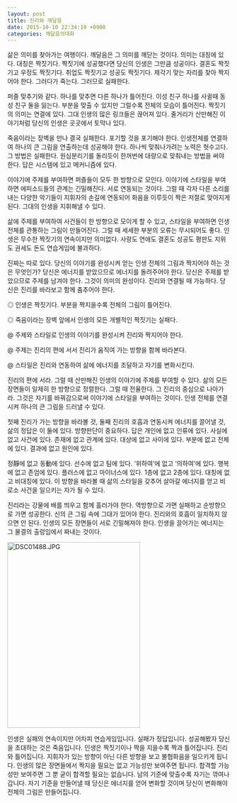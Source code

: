 ```yaml
---
layout: post
title: 진리와 깨달음
date: 2015-10-10 22:34:19 +0900
categories: 깨달음의대화
---
```

  


삶은 의미를 찾아가는 여행이다. 깨달음은 그 의미를 깨닫는 것이다. 의미는 대칭에 있다. 대칭은 짝짓기다. 짝짓기에 성공했다면 당신의 인생은 그만큼 성공이다. 결혼도 짝짓기고 우정도 짝짓기다. 취업도 짝짓기고 성공도 짝짓기다. 제각기 맞는 자리를 찾아 짝지어야 한다. 그러다가 죽는다. 그러므로 실패한다. 

  


퍼즐 맞추기와 같다. 하나를 맞추면 다른 하나가 틀어진다. 이성 친구 하나를 사귈때 동성 친구 둘을 잃는다. 부분을 맞출 수 있지만 그럴수록 전체의 모습이 틀어진다. 짝짓기의 의미는 연결에 있다. 그대 인생의 많은 링크들은 끊어져 있다. 줄거리가 산만해진 이야기처럼 당신의 인생은 곳곳에서 토막나 있다. 

  


죽음이라는 장벽을 만나 결국 실패한다. 포기할 것을 포기해야 한다. 인생전체를 연결하여 하나의 큰 그림을 연출하는데 성공해야 한다. 하나씩 맞춰나가려는 노력은 헛수고다. 그 방법은 실패한다. 원심분리기를 돌리듯이 한꺼번에 대량으로 맞춰내는 방법을 써야 한다. 답은 시스템에 있고 메커니즘에 있다. 

  


이야기에 주제를 부여하면 퍼즐들이 모두 한 방향으로 모인다. 이야기에 스타일을 부여하면 에피소드들의 관계는 긴밀해진다. 서로 연동되는 것이다. 그럴 때 각자 다른 소리를 내는 다양한 악기들이 지휘자의 손길에 연동되어 화음을 이루듯이 짝은 저절로 맞아지게 된다. 그대의 인생을 지휘해낼 수 있다. 

  


삶에 주제를 부여하여 사건들이 한 방향으로 모이게 할 수 있고, 스타일을 부여하면 인생 전체를 관통하는 그림이 만들어진다. 그럴 때 세세한 부분의 오류는 무시되어도 좋다. 인생은 무수한 짝짓기의 연속이지만 의미없다. 사랑도 연애도 결혼도 성공도 평판도 지위도 권세도 돈도 연습게임에 불과하다. 

  


진짜는 따로 있다. 당신의 이야기를 완성시켜 얻는 인생 전체의 그림과 짝지어야 하는 것은 무엇인가? 당신은 에너지를 받았으므로 에너지를 돌려주어야 한다. 당신은 주제를 받았으므로 주제를 남겨야 한다. 그것이 의미의 완성이다. 진리와 연결될 때 가능하다. 당신은 진리를 바라보고 함께 춤추어야 한다. 

  


◎ 인생은 짝짓기다. 부분을 짝지을수록 전체의 그림이 틀어진다.  
      
◎ 죽음이라는 장벽 앞에서 인생의 모든 개별적인 짝짓기는 실패다.  
      
@ 주제와 스타일로 인생의 이야기를 완성시켜 진리와 짝지어야 한다.  
      
@ 주제는 진리의 편에 서서 진리가 움직여 가는 방향을 함께 바라본다.   
      
@ 스타일은 진리와 연동하여 삶에 에너지를 조달하고 자기를 변화시킨다. 

  


진리의 편에 서라. 그럴 때 산만해진 인생의 이야기에 주제를 부여할 수 있다. 삶의 모든 장면들이 일제히 한 방향으로 정렬한다. 그럴 때 전율한다. 그 진리의 중심으로 나아가라. 그것은 자기를 바꿔감으로써 이야기에 스타일을 부여하는 것이다. 인생 전체를 연결시켜 하나의 큰 그림을 드러낼 수 있다. 

  


첫째 진리가 가는 방향을 바라볼 것, 둘째 진리의 호흡과 연동시켜 에너지를 끌어낼 것, 삶의 정답은 이 둘에 있다. 방향판단이 중요하다. 답은 개인에 없고 인류에 있다. 사실에 없고 사건에 있다. 존재에 없고 관계에 있다. 대상에 없고 사이에 있다. 부분에 없고 전체에 있다. 결과에 없고 원인에 있다. 

  


정靜에 없고 동動에 있다. 선수에 없고 팀에 있다. ‘위하여’에 없고 ‘의하여’에 있다. 행복에 없고 존엄에 있다. 플러스에 없고 마이너스에 있다. 1층에 없고 2층에 있다. 대칭에 없고 비대칭에 있다. 이 방향을 바라볼 때 삶의 스타일을 갖추어 살아갈 에너지를 얻고 비로소 사건을 일으키는 자가 될 수 있다. 

  


진리라는 강물에 배를 띄우고 함께 흘러가야 한다. 역방향으로 가면 실패하고 순방향으로 가면 성공한다. 신의 큰 그림 속에 그대가 있어야 한다. 진리와의 호흡이 일치하지 않으면 안 된다. 인생의 모든 장면들이 서로 긴밀해져야 한다. 인생을 끌어가는 에너지는 그 물결의 출렁임에서 짜내는 것이다. 

  


  



 <img src="assets/attach/images/198/713/628/DSC01488.JPG" alt="DSC01488.JPG" width="300" height="419" /> 

  


인생은 실패의 연속이지만 어차피 연습게임입니다. 실패가 정답입니다. 성공해봤자 당신을 초대하는 것은 죽음입니다. 인생은 짝짓기이나 짝을 지을수록 짝과 틀어집니다. 진리와 틀어집니다. 지휘자가 있는 방향이 아닌 다른 방향을 보고 불협화음을 일으키게 됩니다. 인생의 많은 장면들에서 짝지을 필요는 없고 가능성만 보여주면 됩니다. 합격할 가능성만 보여주면 그 뿐 굳이 합격할 필요는 없습니다. 남의 기준에 맞출수록 자기는 깎여나갑니다. 자기 기준을 만들어낼 때 당신은 에너지를 얻어 변화할 것이며 당신이 변화해야 전체의 그림은 만들어집니다.
